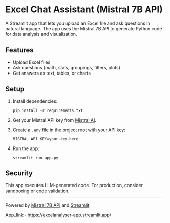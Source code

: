 # Excel Chat Assistant (Mistral 7B API)

A Streamlit app that lets you upload an Excel file and ask questions in natural language. The app uses the Mistral 7B API to generate Python code for data analysis and visualization.

## Features

- Upload Excel files
- Ask questions (math, stats, groupings, filters, plots)
- Get answers as text, tables, or charts

## Setup

1. Install dependencies:
    ```
    pip install -r requirements.txt
    ```

2. Get your Mistral API key from [Mistral AI](https://console.mistral.ai/).

3. Create a `.env` file in the project root with your API key:
    ```
    MISTRAL_API_KEY=your-key-here
    ```
4. Run the app:
    ```
    streamlit run app.py
    ```

## Security

This app executes LLM-generated code. For production, consider sandboxing or code validation.

---

Powered by [Mistral 7B API](https://docs.mistral.ai/api/) and [Streamlit](https://streamlit.io/). 


App_link:- https://excelanalyser-app.streamlit.app/
